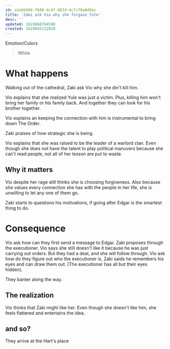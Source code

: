 ```yaml
---
id: a1ebb946-fb00-4c4f-8824-4c7cf0a0dbbc
title: 'Zaki ask Vio why she forgave Yule'
desc: ''
updated: 1619068704590
created: 1619045122820
---
```

Emotion/Colors
> White

# What happens
Walking out of the cathedral, Zaki ask Vio why she din't kill him.

Vio explains that she realized Yule was just a victim. Plus, killing him won't bring her family or his family back.
And together they can look for his brother together.

Vio explains an keeping the connection with him is instrumental to bring down The Order.

Zaki praises of how strategic she is being.

Vio explains that she was raised to be the leader of a warlord clan. Even though she does not have the talent to play political manuvers because she can't read people, not all of her lesson are put to waste.

##  Why it matters
Vio despite her rage still thinks she is choosing forgiveness. Also because she values every connection she has with the people in her life, she is unwilling to let any one of them go.

Zaki starts to questions his motivations, if going after Edgar is the smartest thing to do.

# Consequence
Vio ask how can they first send a message to Edgar.
Zaki proposes through the executioner.
Vio says she still doesn't like it because he was just carrying out orders. But they had a deal, and she will follow through.
Vio ask how do they figure out who the executioner is, Zaki saids he remembers his eyes and can draw them out.
(The executioner has all but their eyes hidden).

They banter along the way.

## The realization
Vio thinks that Zaki might like her. Even though she doesn't like him, she feels flattered and entertains the idea.

## and so?
They arrive at the Hart's place